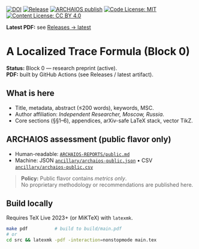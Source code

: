 [![DOI](https://zenodo.org/badge/DOI/10.5281/zenodo.16837383.svg)](https://doi.org/10.5281/zenodo.16837383)
[![Release](https://img.shields.io/github/v/release/askoghuharev-us/localized-trace-formula?display_name=tag)](../../releases/latest)
[![ARCHAIOS publish](https://github.com/askoghuharev-us/archaios-core-private/actions/workflows/archaios-publish.yml/badge.svg)](https://github.com/askoghuharev-us/archaios-core-private/actions/workflows/archaios-publish.yml)
[![Code License: MIT](https://img.shields.io/badge/Code%20License-MIT-yellow.svg)](LICENSE-MIT)
[![Content License: CC BY 4.0](https://img.shields.io/badge/Content%20License-CC%20BY%204.0-lightgrey.svg)](LICENSE-CC-BY-4.0)

**Latest PDF:** see [Releases → latest](../../releases/latest)

# A Localized Trace Formula (Block 0)

**Status:** Block 0 — research preprint (active).  
**PDF:** built by GitHub Actions (see Releases / latest artifact).

## What is here
- Title, metadata, abstract (≤200 words), keywords, MSC.
- Author affiliation: *Independent Researcher, Moscow, Russia*.
- Core sections (§§1–6), appendices, arXiv-safe LaTeX stack, vector TikZ.

## ARCHAIOS assessment (public flavor only)
- Human-readable: [`ARCHAIOS-REPORTS/public.md`](ARCHAIOS-REPORTS/public.md)  
- Machine: JSON [`ancillary/archaios-public.json`](ancillary/archaios-public.json) •
  CSV [`ancillary/archaios-public.csv`](ancillary/archaios-public.csv)

> **Policy:** Public flavor contains *metrics only*.  
> No proprietary methodology or recommendations are published here.

## Build locally
Requires TeX Live 2023+ (or MiKTeX) with `latexmk`.

```bash
make pdf          # build to build/main.pdf
# or
cd src && latexmk -pdf -interaction=nonstopmode main.tex
